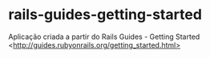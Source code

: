 # rails-guides-getting-started
Aplicação criada a partir do Rails Guides - Getting Started &lt;http://guides.rubyonrails.org/getting_started.html>
